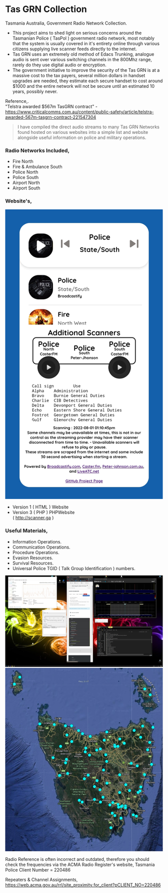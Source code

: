# Tas GRN Collection
Tasmania Australia, Government Radio Network Collection.    
- This project aims to shed light on serious concerns around the Tasmanian Police ( TasPol ) government radio network, most notably that the system is usually covered in it's entirety online through various citizens supplying live scanner feeds directly to the internet.    
- Tas GRN uses an extremely old method of Edacs Trunking, analogue audio is sent over various switching channels in the 800Mhz range, rarely do they use digital audio or encryption.   
- The government initiative to improve the security of the Tas GRN is at a massive cost to the tax payers, several million dollars in handset upgrades are needed, they estimate each secure handset to cost around $1000 and the entire network will not be secure until an estimated 10 years,  possibly never.    
  
Reference,.  
"Telstra awarded $567m TasGRN contract" - https://www.criticalcomms.com.au/content/public-safety/article/telstra-awarded-567m-tasgrn-contract-221547304
   
   
  

> I have compiled the direct audio streams to many Tas GRN Networks found hosted on various websites into a simple list and website alongside useful information on police and military operations.    
    
### Radio Networks Included,      
- Fire North
- Fire & Ambulance South   
- Police North   
- Police South   
- Airport North
- Airport South   

   
### Website's,        
![screen](Screenshot_20220801_131116.jpg)      

- Version 1 ( HTML ) Website   
- Version 3 ( PHP ) PHPWebsite     
( http://scanner.ga )
   
### Useful Materials,   
- Information Operations.   
- Communication Operations.   
- Procedure Operations.   
- Evasion Resources.    
- Survival Resources.  
- Universal Police TGID ( Talk Group Identification ) numbers.   

![screen](RTL%20SDR.jpg)    
![screen](map.jpg)         


Radio Reference is often incorrect and outdated, therefore you should check the frequencies via the ACMA Radio Register's website, 
Tasmania Police Client Number = 220486

Repeaters & Channel Assignments,
https://web.acma.gov.au/rrl/site_proximity.for_client?pCLIENT_NO=220486 

